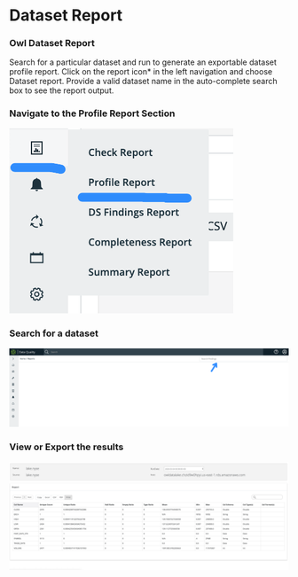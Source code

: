 # Dataset Report

### Owl Dataset Report <a href="#owl-weekly-rollup-reports" id="owl-weekly-rollup-reports"></a>

Search for a particular dataset and run to generate an exportable dataset profile report. Click on the report icon\* in the left navigation and choose Dataset report. Provide a valid dataset name in the auto-complete search box to see the report output.

### Navigate to the Profile Report Section

![](<../../.gitbook/assets/image (100).png>)

### Search for a dataset&#x20;

![](<../../.gitbook/assets/image (111).png>)



### View or Export the results

![](<../../.gitbook/assets/Screen Shot 2020-05-07 at 6.53.09 PM.png>)
